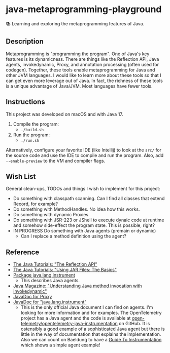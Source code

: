 # java-metaprogramming-playground

📚 Learning and exploring the metaprogramming features of Java.

## Description

Metaprogramming is "programming the program". One of Java's key features is its dynamicness. There are things like the
Reflection API, Java agents, invokedynamic, Proxy, and annotation processing (often used for codegen). Together, these
tools enable metaprogramming for Java and other JVM languages. I would like to learn more about these tools so that I
can get even more leverage out of Java. In fact, the richness of these tools is a unique advantage of Java/JVM. Most
languages have fewer tools.

## Instructions

This project was developed on macOS and with Java 17.

1. Compile the program:
    * `./build.sh`
2. Run the program:
    * `./run.sh`

Alternatively, configure your favorite IDE (like Intellij) to look at the `src/` for the source code and use the IDE to
compile and run the program. Also, add `--enable-preview` to the VM and compiler flags.

## Wish List

General clean-ups, TODOs and things I wish to implement for this project:

* Do something with classpath scanning. Can I find all classes that extend Record, for example?
* Do something with MethodHandles. No idea how this works.
* Do something with dynamic Proxies
* Do something with JSR-223 or JShell to execute dynaic code at runtime and somehow side-effect the program state. This
  is possible, right?
* IN PROGRESS Do something with Java agents (premain or dynamic)
  * Can I replace a method definition using the agent? 

## Reference

* [The Java Tutorials: "The Reflection API"](https://docs.oracle.com/javase/tutorial/reflect/index.html)
* [The Java Tutorials: "Using JAR Files: The Basics"](https://docs.oracle.com/javase/tutorial/deployment/jar/basicsindex.html)
* [Package java.lang.instrument](https://docs.oracle.com/javase/7/docs/api/java/lang/instrument/package-summary.html)
    * This describes Java agents.
* [Java Magazine: "Understanding Java method invocation with invokedynamic"](https://blogs.oracle.com/javamagazine/post/understanding-java-method-invocation-with-invokedynamic)
* [JavaDoc for Proxy](https://docs.oracle.com/en/java/javase/17/docs/api/java.base/java/lang/reflect/Proxy.html)
* [JavaDoc for "java.lang.instrument"](https://docs.oracle.com/en/java/javase/17/docs/api/java.instrument/java/lang/instrument/package-summary.html)
  * This is the only official Java document I can find on agents. I'm looking for more information and for examples. The
    OpenTelemetry project has a Java agent and the code is available at [open-telemetry/opentelemetry-java-instrumentation](https://github.com/open-telemetry/opentelemetry-java-instrumentation) 
    on GitHub. It is ostensibly a good example of a sophisticated Java agent but there is little in the way of documentation
    that explains the implementation. Also we can count on Baeldung to have a [Guide To Instrumentation](https://www.baeldung.com/java-instrumentation)
    which shows a simple agent example!
